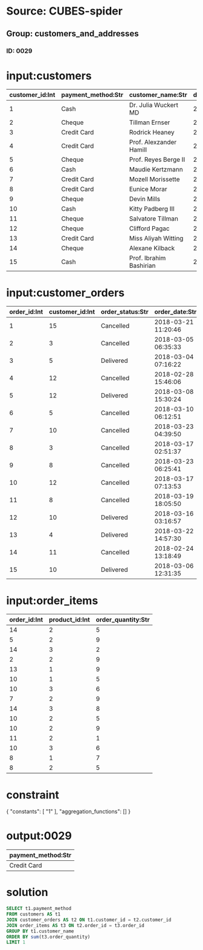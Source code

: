 # Source: CUBES-spider
## Group: customers_and_addresses
### ID: 0029

# input:customers

| customer_id:Int | payment_method:Str | customer_name:Str | date_became_customer:Str | other_customer_details:Str |
|---|---|---|---|---|
| 1 | Cash | Dr. Julia Wuckert MD | 2018-03-01 23:20:10 | nan |
| 2 | Cheque | Tillman Ernser | 2018-02-28 11:37:44 | nan |
| 3 | Credit Card | Rodrick Heaney | 2018-03-09 17:41:58 | nan |
| 4 | Credit Card | Prof. Alexzander Hamill | 2018-02-24 00:20:18 | VIP |
| 5 | Cheque | Prof. Reyes Berge II | 2018-03-07 18:05:11 | nan |
| 6 | Cash | Maudie Kertzmann | 2018-02-26 11:57:47 | nan |
| 7 | Credit Card | Mozell Morissette | 2018-02-25 13:15:04 | VIP |
| 8 | Credit Card | Eunice Morar | 2018-03-21 01:01:04 | nan |
| 9 | Cheque | Devin Mills | 2018-03-05 16:52:51 | nan |
| 10 | Cash | Kitty Padberg III | 2018-03-22 18:09:09 | nan |
| 11 | Cheque | Salvatore Tillman | 2018-03-04 00:17:48 | nan |
| 12 | Cheque | Clifford Pagac | 2018-02-24 10:24:23 | nan |
| 13 | Credit Card | Miss Aliyah Witting | 2018-03-05 07:19:45 | nan |
| 14 | Cheque | Alexane Kilback | 2018-03-08 01:17:31 | nan |
| 15 | Cash | Prof. Ibrahim Bashirian | 2018-03-15 02:54:27 | nan |

# input:customer_orders

| order_id:Int | customer_id:Int | order_status:Str | order_date:Str | order_details:Str |
|---|---|---|---|---|
| 1 | 15 | Cancelled | 2018-03-21 11:20:46 | nan |
| 2 | 3 | Cancelled | 2018-03-05 06:35:33 | nan |
| 3 | 5 | Delivered | 2018-03-04 07:16:22 | Second time |
| 4 | 12 | Cancelled | 2018-02-28 15:46:06 | nan |
| 5 | 12 | Delivered | 2018-03-08 15:30:24 | nan |
| 6 | 5 | Cancelled | 2018-03-10 06:12:51 | nan |
| 7 | 10 | Cancelled | 2018-03-23 04:39:50 | Second time |
| 8 | 3 | Cancelled | 2018-03-17 02:51:37 | nan |
| 9 | 8 | Cancelled | 2018-03-23 06:25:41 | nan |
| 10 | 12 | Cancelled | 2018-03-17 07:13:53 | nan |
| 11 | 8 | Cancelled | 2018-03-19 18:05:50 | Second time |
| 12 | 10 | Delivered | 2018-03-16 03:16:57 | Second time |
| 13 | 4 | Delivered | 2018-03-22 14:57:30 | nan |
| 14 | 11 | Cancelled | 2018-02-24 13:18:49 | Second time |
| 15 | 10 | Delivered | 2018-03-06 12:31:35 | nan |

# input:order_items

| order_id:Int | product_id:Int | order_quantity:Str |
|---|---|---|
| 14 | 2 | 5 |
| 5 | 2 | 9 |
| 14 | 3 | 2 |
| 2 | 2 | 9 |
| 13 | 1 | 9 |
| 10 | 1 | 5 |
| 10 | 3 | 6 |
| 7 | 2 | 9 |
| 14 | 3 | 8 |
| 10 | 2 | 5 |
| 10 | 2 | 9 |
| 11 | 2 | 1 |
| 10 | 3 | 6 |
| 8 | 1 | 7 |
| 8 | 2 | 5 |

# constraint

{
  "constants": [
    "1"
  ],
  "aggregation_functions": []
}

# output:0029

| payment_method:Str |
|---|
| Credit Card |

# solution

```sql
SELECT t1.payment_method
FROM customers AS t1
JOIN customer_orders AS t2 ON t1.customer_id = t2.customer_id
JOIN order_items AS t3 ON t2.order_id = t3.order_id
GROUP BY t1.customer_name
ORDER BY sum(t3.order_quantity)
LIMIT 1
```
